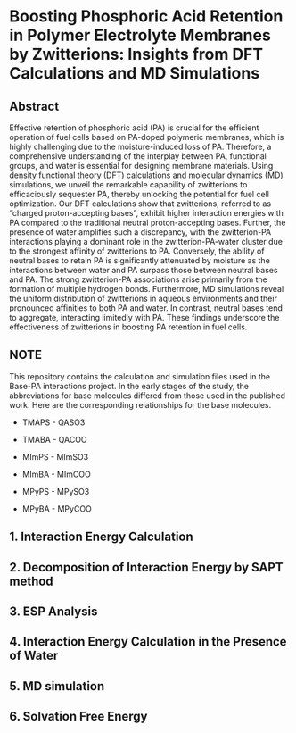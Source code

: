 # Boosting Phosphoric Acid Retention in Polymer Electrolyte Membranes by Zwitterions: Insights from DFT Calculations and MD Simulations

## Abstract

Effective retention of phosphoric acid (PA) is crucial for the efficient operation of fuel cells based on PA-doped polymeric membranes, which is highly challenging due to the moisture-induced loss of PA. Therefore, a comprehensive understanding of the interplay between PA, functional groups, and water is essential for designing membrane materials. Using density functional theory (DFT) calculations and molecular dynamics (MD) simulations, we unveil the remarkable capability of zwitterions to efficaciously sequester PA, thereby unlocking the potential for fuel cell optimization. Our DFT calculations show that zwitterions, referred to as “charged proton-accepting bases”, exhibit higher interaction energies with PA compared to the traditional neutral proton-accepting bases. Further, the presence of water amplifies such a discrepancy, with the zwitterion-PA interactions playing a dominant role in the zwitterion-PA-water cluster due to the strongest affinity of zwitterions to PA. Conversely, the ability of neutral bases to retain PA is significantly attenuated by moisture as the interactions between water and PA surpass those between neutral bases and PA. The strong zwitterion-PA associations arise primarily from the formation of multiple hydrogen bonds. Furthermore, MD simulations reveal the uniform distribution of zwitterions in aqueous environments and their pronounced affinities to both PA and water. In contrast, neutral bases tend to aggregate, interacting limitedly with PA. These findings underscore the effectiveness of zwitterions in boosting PA retention in fuel cells.

## NOTE

This repository contains the calculation and simulation files used in the Base-PA interactions project. In the early stages of the study, the abbreviations for base molecules differed from those used in the published work. Here are the corresponding relationships for the base molecules.

- TMAPS - QASO3

- TMABA - QACOO

- MImPS - MImSO3

- MImBA - MImCOO

- MPyPS - MPySO3

- MPyBA - MPyCOO

  

## 1. Interaction Energy Calculation

## 2. Decomposition of Interaction Energy by SAPT method

## 3. ESP Analysis

## 4. Interaction Energy Calculation in the Presence of Water

## 5. MD simulation

## 6. Solvation Free Energy